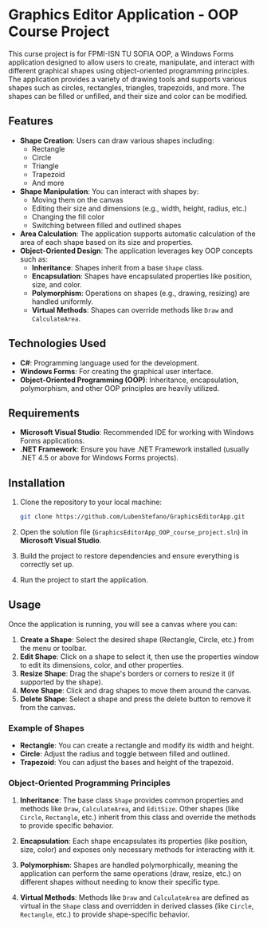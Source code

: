 # Graphics Editor Application - OOP Course Project

This curse project is for FPMI-ISN TU SOFIA OOP, a Windows Forms application designed to allow users to create, manipulate, and interact with different graphical shapes using object-oriented programming principles. The application provides a variety of drawing tools and supports various shapes such as circles, rectangles, triangles, trapezoids, and more. The shapes can be filled or unfilled, and their size and color can be modified.

## Features

- **Shape Creation**: Users can draw various shapes including:
  - Rectangle
  - Circle
  - Triangle
  - Trapezoid
  - And more
- **Shape Manipulation**: You can interact with shapes by:
  - Moving them on the canvas
  - Editing their size and dimensions (e.g., width, height, radius, etc.)
  - Changing the fill color
  - Switching between filled and outlined shapes
- **Area Calculation**: The application supports automatic calculation of the area of each shape based on its size and properties.
- **Object-Oriented Design**: The application leverages key OOP concepts such as:
  - **Inheritance**: Shapes inherit from a base `Shape` class.
  - **Encapsulation**: Shapes have encapsulated properties like position, size, and color.
  - **Polymorphism**: Operations on shapes (e.g., drawing, resizing) are handled uniformly.
  - **Virtual Methods**: Shapes can override methods like `Draw` and `CalculateArea`.

## Technologies Used

- **C#**: Programming language used for the development.
- **Windows Forms**: For creating the graphical user interface.
- **Object-Oriented Programming (OOP)**: Inheritance, encapsulation, polymorphism, and other OOP principles are heavily utilized.

## Requirements

- **Microsoft Visual Studio**: Recommended IDE for working with Windows Forms applications.
- **.NET Framework**: Ensure you have .NET Framework installed (usually .NET 4.5 or above for Windows Forms projects).

## Installation

1. Clone the repository to your local machine:

    ```bash
    git clone https://github.com/LubenStefano/GraphicsEditorApp.git
    ```

2. Open the solution file (`GraphicsEditorApp_OOP_course_project.sln`) in **Microsoft Visual Studio**.

3. Build the project to restore dependencies and ensure everything is correctly set up.

4. Run the project to start the application.

## Usage

Once the application is running, you will see a canvas where you can:

1. **Create a Shape**: Select the desired shape (Rectangle, Circle, etc.) from the menu or toolbar.
2. **Edit Shape**: Click on a shape to select it, then use the properties window to edit its dimensions, color, and other properties.
3. **Resize Shape**: Drag the shape's borders or corners to resize it (if supported by the shape).
4. **Move Shape**: Click and drag shapes to move them around the canvas.
5. **Delete Shape**: Select a shape and press the delete button to remove it from the canvas.

### Example of Shapes

- **Rectangle**: You can create a rectangle and modify its width and height.
- **Circle**: Adjust the radius and toggle between filled and outlined.
- **Trapezoid**: You can adjust the bases and height of the trapezoid.

### Object-Oriented Programming Principles

1. **Inheritance**: The base class `Shape` provides common properties and methods like `Draw`, `CalculateArea`, and `EditSize`. Other shapes (like `Circle`, `Rectangle`, etc.) inherit from this class and override the methods to provide specific behavior.

2. **Encapsulation**: Each shape encapsulates its properties (like position, size, color) and exposes only necessary methods for interacting with it.

3. **Polymorphism**: Shapes are handled polymorphically, meaning the application can perform the same operations (draw, resize, etc.) on different shapes without needing to know their specific type.

4. **Virtual Methods**: Methods like `Draw` and `CalculateArea` are defined as virtual in the `Shape` class and overridden in derived classes (like `Circle`, `Rectangle`, etc.) to provide shape-specific behavior.

